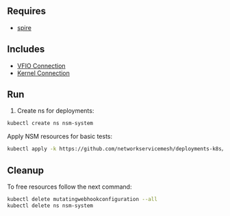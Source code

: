 ## Requires

- [spire](../spire)

## Includes

- [VFIO Connection](../use-cases/Vfio2Noop)
- [Kernel Connection](../use-cases/SriovKernel2Noop)

## Run

1. Create ns for deployments:
```bash
kubectl create ns nsm-system
```

Apply NSM resources for basic tests:
```bash
kubectl apply -k https://github.com/networkservicemesh/deployments-k8s/examples/sriov?ref=7ff2c04d6faf28f082e0df34b956a46f00665c62
```

## Cleanup

To free resources follow the next command:
```bash
kubectl delete mutatingwebhookconfiguration --all
kubectl delete ns nsm-system
```

